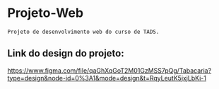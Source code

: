 # Projeto-Web
`Projeto de desenvolvimento web do curso de TADS.`
<br>
## Link do design do projeto: 
https://www.figma.com/file/qaGhXqGoT2M01GzMSS7pQg/Tabacaria?type=design&node-id=0%3A1&mode=design&t=RqyLeutK5jxjLbKi-1
